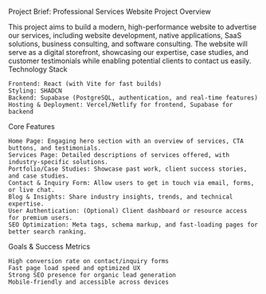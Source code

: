 Project Brief: Professional Services Website
Project Overview

This project aims to build a modern, high-performance website to advertise our services, including website development, native applications, SaaS solutions, business consulting, and software consulting. The website will serve as a digital storefront, showcasing our expertise, case studies, and customer testimonials while enabling potential clients to contact us easily.
Technology Stack

    Frontend: React (with Vite for fast builds)
    Styling: SHADCN
    Backend: Supabase (PostgreSQL, authentication, and real-time features)
    Hosting & Deployment: Vercel/Netlify for frontend, Supabase for backend

Core Features

    Home Page: Engaging hero section with an overview of services, CTA buttons, and testimonials.
    Services Page: Detailed descriptions of services offered, with industry-specific solutions.
    Portfolio/Case Studies: Showcase past work, client success stories, and case studies.
    Contact & Inquiry Form: Allow users to get in touch via email, forms, or live chat.
    Blog & Insights: Share industry insights, trends, and technical expertise.
    User Authentication: (Optional) Client dashboard or resource access for premium users.
    SEO Optimization: Meta tags, schema markup, and fast-loading pages for better search ranking.

Goals & Success Metrics

    High conversion rate on contact/inquiry forms
    Fast page load speed and optimized UX
    Strong SEO presence for organic lead generation
    Mobile-friendly and accessible across devices
